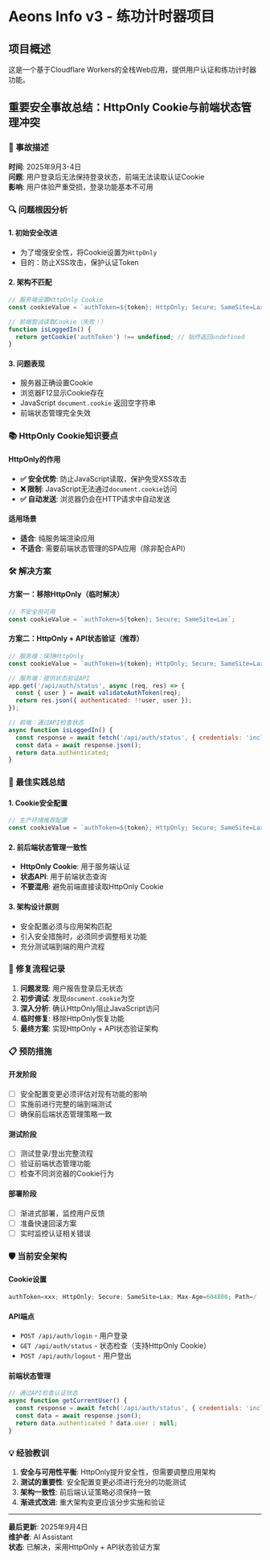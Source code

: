 # Aeons Info v3 - 练功计时器项目

## 项目概述

这是一个基于Cloudflare Workers的全栈Web应用，提供用户认证和练功计时器功能。

## 重要安全事故总结：HttpOnly Cookie与前端状态管理冲突

### 🚨 事故描述

**时间**: 2025年9月3-4日  
**问题**: 用户登录后无法保持登录状态，前端无法读取认证Cookie  
**影响**: 用户体验严重受损，登录功能基本不可用  

### 🔍 问题根因分析

#### 1. 初始安全改进
- 为了增强安全性，将Cookie设置为`HttpOnly`
- 目的：防止XSS攻击，保护认证Token

#### 2. 架构不匹配
```javascript
// 服务端设置HttpOnly Cookie
const cookieValue = `authToken=${token}; HttpOnly; Secure; SameSite=Lax`;

// 前端尝试读取Cookie（失败！）
function isLoggedIn() {
  return getCookie('authToken') !== undefined; // 始终返回undefined
}
```

#### 3. 问题表现
- 服务器正确设置Cookie
- 浏览器F12显示Cookie存在
- JavaScript `document.cookie` 返回空字符串
- 前端状态管理完全失效

### 📚 HttpOnly Cookie知识要点

#### HttpOnly的作用
- **✅ 安全优势**: 防止JavaScript读取，保护免受XSS攻击
- **❌ 限制**: JavaScript无法通过`document.cookie`访问
- **✅ 自动发送**: 浏览器仍会在HTTP请求中自动发送

#### 适用场景
- **适合**: 纯服务端渲染应用
- **不适合**: 需要前端状态管理的SPA应用（除非配合API）

### 🛠 解决方案

#### 方案一：移除HttpOnly（临时解决）
```javascript
// 不安全但可用
const cookieValue = `authToken=${token}; Secure; SameSite=Lax`;
```

#### 方案二：HttpOnly + API状态验证（推荐）
```javascript
// 服务端：保持HttpOnly
const cookieValue = `authToken=${token}; HttpOnly; Secure; SameSite=Lax`;

// 服务端：提供状态验证API
app.get('/api/auth/status', async (req, res) => {
  const { user } = await validateAuthToken(req);
  return res.json({ authenticated: !!user, user });
});

// 前端：通过API检查状态
async function isLoggedIn() {
  const response = await fetch('/api/auth/status', { credentials: 'include' });
  const data = await response.json();
  return data.authenticated;
}
```

### 🎯 最佳实践总结

#### 1. Cookie安全配置
```javascript
// 生产环境推荐配置
const cookieValue = `authToken=${token}; HttpOnly; Secure; SameSite=Lax; Max-Age=${7*24*60*60}; Path=/`;
```

#### 2. 前后端状态管理一致性
- **HttpOnly Cookie**: 用于服务端认证
- **状态API**: 用于前端状态查询
- **不要混用**: 避免前端直接读取HttpOnly Cookie

#### 3. 架构设计原则
- 安全配置必须与应用架构匹配
- 引入安全措施时，必须同步调整相关功能
- 充分测试端到端的用户流程

### 🔄 修复流程记录

1. **问题发现**: 用户报告登录后无状态
2. **初步调试**: 发现`document.cookie`为空
3. **深入分析**: 确认HttpOnly阻止JavaScript访问
4. **临时修复**: 移除HttpOnly恢复功能
5. **最终方案**: 实现HttpOnly + API状态验证架构

### 📋 预防措施

#### 开发阶段
- [ ] 安全配置变更必须评估对现有功能的影响
- [ ] 实施前进行完整的端到端测试
- [ ] 确保前后端状态管理策略一致

#### 测试阶段
- [ ] 测试登录/登出完整流程
- [ ] 验证前端状态管理功能
- [ ] 检查不同浏览器的Cookie行为

#### 部署阶段
- [ ] 渐进式部署，监控用户反馈
- [ ] 准备快速回滚方案
- [ ] 实时监控认证相关错误

### 🛡 当前安全架构

#### Cookie设置
```javascript
authToken=xxx; HttpOnly; Secure; SameSite=Lax; Max-Age=604800; Path=/
```

#### API端点
- `POST /api/auth/login` - 用户登录
- `GET /api/auth/status` - 状态检查（支持HttpOnly Cookie）
- `POST /api/auth/logout` - 用户登出

#### 前端状态管理
```javascript
// 通过API检查认证状态
async function getCurrentUser() {
  const response = await fetch('/api/auth/status', { credentials: 'include' });
  const data = await response.json();
  return data.authenticated ? data.user : null;
}
```

### 💡 经验教训

1. **安全与可用性平衡**: HttpOnly提升安全性，但需要调整应用架构
2. **测试的重要性**: 安全配置变更必须进行充分的功能测试
3. **架构一致性**: 前后端认证策略必须保持一致
4. **渐进式改进**: 重大架构变更应该分步实施和验证

---

**最后更新**: 2025年9月4日  
**维护者**: AI Assistant  
**状态**: 已解决，采用HttpOnly + API状态验证方案
